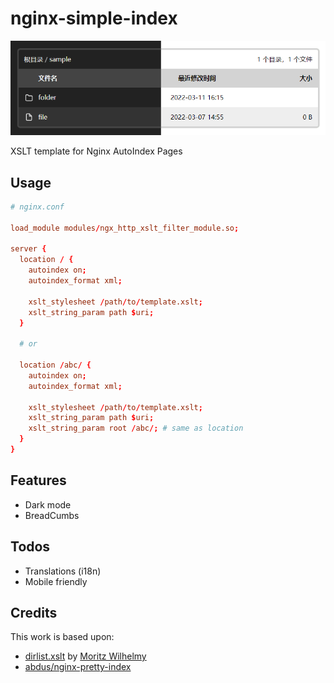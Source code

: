 # nginx-simple-index

![sample](./sample.png)

XSLT template for Nginx AutoIndex Pages

## Usage

```conf
# nginx.conf

load_module modules/ngx_http_xslt_filter_module.so;

server {
  location / {
    autoindex on;
    autoindex_format xml;

    xslt_stylesheet /path/to/template.xslt;
    xslt_string_param path $uri;
  }

  # or

  location /abc/ {
    autoindex on;
    autoindex_format xml;

    xslt_stylesheet /path/to/template.xslt;
    xslt_string_param path $uri;
    xslt_string_param root /abc/; # same as location
  }
}
```

## Features

- Dark mode
- BreadCumbs

## Todos

- Translations (i18n)
- Mobile friendly

## Credits

This work is based upon:

- [dirlist.xslt](https://gist.github.com/wilhelmy/5a59b8eea26974a468c9)
  by [Moritz Wilhelmy](https://github.com/wilhelmy)
- [abdus/nginx-pretty-index](https://github.com/abdus/nginx-pretty-index)

